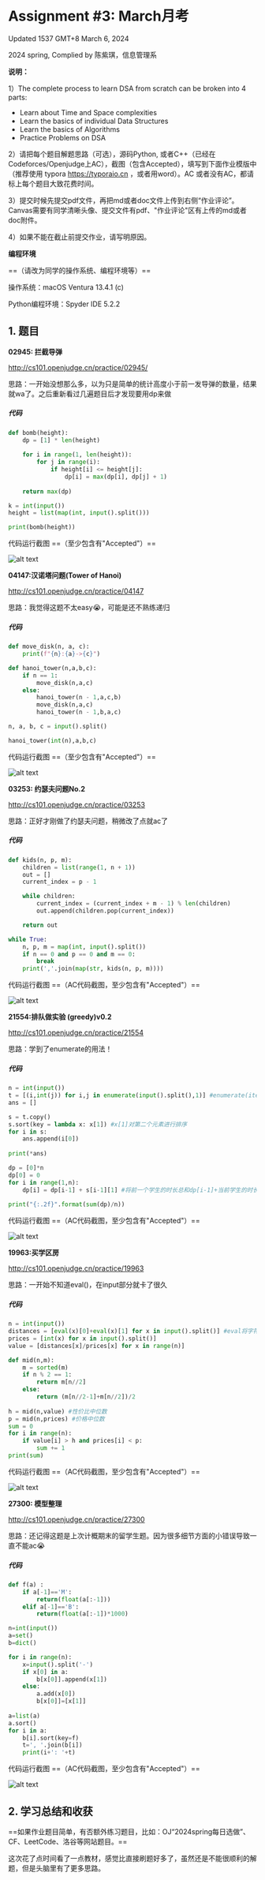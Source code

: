 # Assignment #3: March月考

Updated 1537 GMT+8 March 6, 2024

2024 spring, Complied by 陈紫琪，信息管理系



**说明：**

1）The complete process to learn DSA from scratch can be broken into 4 parts:
- Learn about Time and Space complexities
- Learn the basics of individual Data Structures
- Learn the basics of Algorithms
- Practice Problems on DSA

2）请把每个题目解题思路（可选），源码Python, 或者C++（已经在Codeforces/Openjudge上AC），截图（包含Accepted），填写到下面作业模版中（推荐使用 typora https://typoraio.cn ，或者用word）。AC 或者没有AC，都请标上每个题目大致花费时间。

3）提交时候先提交pdf文件，再把md或者doc文件上传到右侧“作业评论”。Canvas需要有同学清晰头像、提交文件有pdf、"作业评论"区有上传的md或者doc附件。

4）如果不能在截止前提交作业，请写明原因。



**编程环境**

==（请改为同学的操作系统、编程环境等）==

操作系统：macOS Ventura 13.4.1 (c)

Python编程环境：Spyder IDE 5.2.2



## 1. 题目

**02945: 拦截导弹**

http://cs101.openjudge.cn/practice/02945/



思路：一开始没想那么多，以为只是简单的统计高度小于前一发导弹的数量，结果就wa了。之后重新看过几遍题目后才发现要用dp来做



##### 代码

```python
def bomb(height):
    dp = [1] * len(height)  
    
    for i in range(1, len(height)):
        for j in range(i):
            if height[i] <= height[j]:
                dp[i] = max(dp[i], dp[j] + 1)  
    
    return max(dp)  

k = int(input())
height = list(map(int, input().split()))

print(bomb(height))

```



代码运行截图 ==（至少包含有"Accepted"）==

![alt text](<Screenshot 2024-03-06 at 5.06.31 PM.png>)



**04147:汉诺塔问题(Tower of Hanoi)**

http://cs101.openjudge.cn/practice/04147



思路：我觉得这题不太easy😭，可能是还不熟练递归



##### 代码

```python
def move_disk(n, a, c):
    print(f"{n}:{a}->{c}")

def hanoi_tower(n,a,b,c):
    if n == 1:
        move_disk(n,a,c)
    else:
        hanoi_tower(n - 1,a,c,b)
        move_disk(n,a,c)
        hanoi_tower(n - 1,b,a,c)

n, a, b, c = input().split()

hanoi_tower(int(n),a,b,c)

```



代码运行截图 ==（至少包含有"Accepted"）==

![alt text](<Screenshot 2024-03-06 at 5.07.42 PM.png>)



**03253: 约瑟夫问题No.2**

http://cs101.openjudge.cn/practice/03253



思路：正好才刚做了约瑟夫问题，稍微改了点就ac了



##### 代码

```python
def kids(n, p, m):
    children = list(range(1, n + 1)) 
    out = [] 
    current_index = p - 1  

    while children:
        current_index = (current_index + m - 1) % len(children)  
        out.append(children.pop(current_index))  

    return out

while True:
    n, p, m = map(int, input().split())
    if n == 0 and p == 0 and m == 0:
        break
    print(','.join(map(str, kids(n, p, m)))) 

```



代码运行截图 ==（AC代码截图，至少包含有"Accepted"）==

![alt text](<Screenshot 2024-03-06 at 5.10.35 PM.png>)



**21554:排队做实验 (greedy)v0.2**

http://cs101.openjudge.cn/practice/21554



思路：学到了enumerate的用法！



##### 代码

```python
n = int(input())
t = [(i,int(j)) for i,j in enumerate(input().split(),1)] #enumerate(iterable,start)
ans = []

s = t.copy()
s.sort(key = lambda x: x[1]) #x[1]对第二个元素进行排序
for i in s:
    ans.append(i[0])
    
print(*ans)

dp = [0]*n
dp[0] = 0
for i in range(1,n):
    dp[i] = dp[i-1] + s[i-1][1] #将前一个学生的时长总和dp[i-1]+当前学生的时长s[i-1][1]，然后将结果存储在dp[i]中
    
print("{:.2f}".format(sum(dp)/n))

```



代码运行截图 ==（AC代码截图，至少包含有"Accepted"）==

![alt text](<Screenshot 2024-03-06 at 5.41.25 PM.png>)



**19963:买学区房**

http://cs101.openjudge.cn/practice/19963



思路：一开始不知道eval()，在input部分就卡了很久



##### 代码

```python
n = int(input())
distances = [eval(x)[0]+eval(x)[1] for x in input().split()] #eval将字符转成数值型用于计算
prices = [int(x) for x in input().split()]
value = [distances[x]/prices[x] for x in range(n)]

def mid(n,m):
    m = sorted(m)
    if n % 2 == 1:
        return m[n//2]
    else:
        return (m[n//2-1]+m[n//2])/2
    
h = mid(n,value) #性价比中位数
p = mid(n,prices) #价格中位数
sum = 0
for i in range(n):
    if value[i] > h and prices[i] < p:
        sum += 1
print(sum)

```



代码运行截图 ==（AC代码截图，至少包含有"Accepted"）==

![alt text](<Screenshot 2024-03-06 at 6.07.39 PM.png>)



**27300: 模型整理**

http://cs101.openjudge.cn/practice/27300



思路：还记得这题是上次计概期末的留学生题。因为很多细节方面的小错误导致一直不能ac😭



##### 代码

```python
def f(a) :
    if a[-1]=='M':
        return(float(a[:-1]))
    elif a[-1]=='B':
        return(float(a[:-1])*1000)

n=int(input())
a=set()
b=dict()

for i in range(n):
    x=input().split('-')
    if x[0] in a:
        b[x[0]].append(x[1])
    else:
        a.add(x[0])
        b[x[0]]=[x[1]]
        
a=list(a)
a.sort()
for i in a:
    b[i].sort(key=f)
    t=', '.join(b[i])
    print(i+': '+t)

```



代码运行截图 ==（AC代码截图，至少包含有"Accepted"）==

![alt text](<Screenshot 2024-03-07 at 7.48.30 PM.png>)



## 2. 学习总结和收获

==如果作业题目简单，有否额外练习题目，比如：OJ“2024spring每日选做”、CF、LeetCode、洛谷等网站题目。==

这次花了点时间看了一点教材，感觉比直接刷题好多了，虽然还是不能很顺利的解题，但是头脑里有了更多思路。




